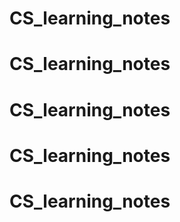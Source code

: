 # CS_learning_notes
# CS_learning_notes
# CS_learning_notes
# CS_learning_notes
# CS_learning_notes
